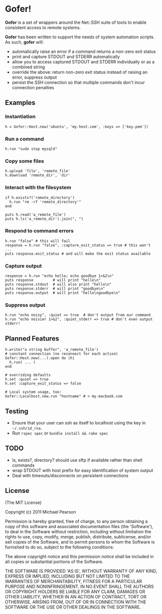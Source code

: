 # Gofer!

**Gofer** is a set of wrappers around the Net::SSH suite of tools to enable consistent access to remote systems.

**Gofer** has been written to support the needs of system automation scripts. As such, **gofer** will:

  * automatically raise an error if a command returns a non-zero exit status
  * print and capture STDOUT and STDERR automatically
  * allow you to access captured STDOUT and STDERR individually or as a combined string
  * override the above: return non-zero exit status instead of raising an error, suppress output
  * persist the SSH connection so that multiple commands don't incur connection penalties

## Examples

### Instantiation

    h = Gofer::Host.new('ubuntu', 'my.host.com', :keys => ['key.pem'])

### Run a command

    h.run "sudo stop mysqld"

### Copy some files

    h.upload 'file', 'remote_file'
    h.download 'remote_dir', 'dir'

### Interact with the filesystem

    if h.exists?('remote_directory')
      h.run "rm -rf 'remote_directory'"
    end

    puts h.read('a_remote_file')
    puts h.ls('a_remote_dir').join(", ")
    
### Respond to command errors

    h.run "false" # this will fail
    response = h.run "false", :capture_exit_status => true # this won't ...
    puts response.exit_status # and will make the exit status available

### Capture output

    response = h.run "echo hello; echo goodbye 1>&2\n"
    puts response         # will print "hello\n"
    puts response.stdout  # will also print "hello\n"
    puts response.stderr  # will print "goodbye\n"
    puts response.output  # will print "hello\ngoodbye\n"

### Suppress output

    h.run "echo noisy", :quiet => true  # don't output from our command
    h.run "echo noisier 1>&2", :quiet_stderr => true # don't even output stderr!

## Planned Features

    h.write("a string buffer", 'a_remote_file')
    # constant connection (no reconnect for each action)
    Gofer::Host.new(...).open do |h|
      h.run( ... )
    end
    
    # overriding defaults
    h.set :quiet => true
    h.set :capture_exit_status => false
    
    # Local system usage, too:
    Gofer::Localhost.new.run "hostname" # > my.macbook.com

## Testing
  
  * Ensure that your user can ssh as itself to localhost using the key in `~/.ssh/id_rsa`.
  * Run `rspec spec` or `bundle install && rake spec`

## TODO
 
* ls, exists?, directory? should use sftp if available rather than shell commands
* wrap STDOUT with host prefix for easy identification of system output
* Deal with timeouts/disconnects on persistent connections

## License

(The MIT License)

Copyright (c) 2011 Michael Pearson

Permission is hereby granted, free of charge, to any person obtaining
a copy of this software and associated documentation files (the
'Software'), to deal in the Software without restriction, including
without limitation the rights to use, copy, modify, merge, publish,
distribute, sublicense, and/or sell copies of the Software, and to
permit persons to whom the Software is furnished to do so, subject to
the following conditions:

The above copyright notice and this permission notice shall be
included in all copies or substantial portions of the Software.

THE SOFTWARE IS PROVIDED 'AS IS', WITHOUT WARRANTY OF ANY KIND,
EXPRESS OR IMPLIED, INCLUDING BUT NOT LIMITED TO THE WARRANTIES OF
MERCHANTABILITY, FITNESS FOR A PARTICULAR PURPOSE AND NONINFRINGEMENT.
IN NO EVENT SHALL THE AUTHORS OR COPYRIGHT HOLDERS BE LIABLE FOR ANY
CLAIM, DAMAGES OR OTHER LIABILITY, WHETHER IN AN ACTION OF CONTRACT,
TORT OR OTHERWISE, ARISING FROM, OUT OF OR IN CONNECTION WITH THE
SOFTWARE OR THE USE OR OTHER DEALINGS IN THE SOFTWARE.
